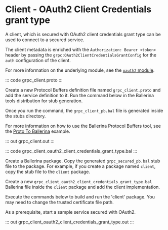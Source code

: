# Client - OAuth2 Client Credentials grant type

A client, which is secured with OAuth2 client credentials grant type
can be used to connect to a secured service.

The client metadata is enriched with the `Authorization: Bearer <token>`
header by passing the `grpc:OAuth2ClientCredentialsGrantConfig` for the
`auth` configuration of the client.

For more information on the underlying module,
see the [`oauth2` module](https://lib.ballerina.io/ballerina/oauth2/latest).

::: code grpc_client.proto :::

Create a new Protocol Buffers definition file named `grpc_client.proto` and add the service definition to it.
Run the command below in the Ballerina tools distribution for stub generation.

Once you run the command, the `grpc_client_pb.bal` file is generated inside the stubs directory.

For more information on how to use the Ballerina Protocol Buffers tool, see the <a href="https://ballerina.io/learn/by-example/proto-to-ballerina.html">Proto To Ballerina</a> example.

::: out grpc_client.out :::

::: code grpc_client_oauth2_client_credentials_grant_type.bal :::

Create a Ballerina package.
Copy the generated `grpc_secured_pb.bal` stub file to the package.
For example, if you create a package named `client`, copy the stub file to the `client` package.

Create a new `grpc_client_oauth2_client_credentials_grant_type.bal` Ballerina file inside the `client` package and add the client implementation.

Execute the commands below to build and run the 'client' package.
You may need to change the trusted certificate file path.

As a prerequisite, start a sample service secured with OAuth2.

::: out grpc_client_oauth2_client_credentials_grant_type.out :::

